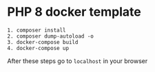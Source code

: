 # PHP 8 docker template

```
1. composer install
2. composer dump-autoload -o
3. docker-compose build
4. docker-compose up
```

After these steps go to `localhost` in your browser
